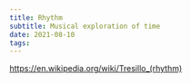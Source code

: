 ```yaml
---
title: Rhythm
subtitle: Musical exploration of time
date: 2021-08-10
tags:
---
```


https://en.wikipedia.org/wiki/Tresillo_(rhythm)
